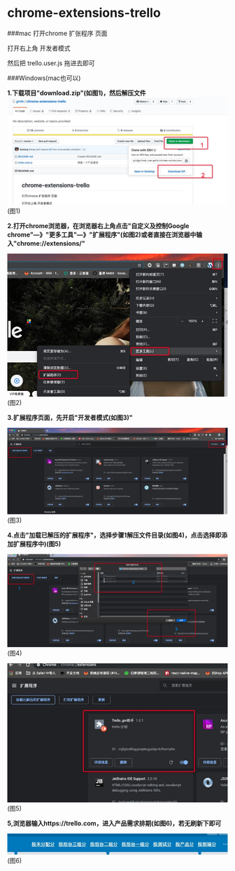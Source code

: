 # chrome-extensions-trello
###mac
打开chrome 扩张程序 页面

打开右上角 开发者模式

然后把 trello.user.js 拖进去即可

###Windows(mac也可以)

**1.下载项目"download.zip"(如图1)，然后解压文件**
![图1](./download.png '图1')
(图1)

**2.打开chrome浏览器，在浏览器右上角点击"自定义及控制Google chrome"—》"更多工具"—》"扩展程序"(如图2)或者直接在浏览器中输入"chrome://extensions/"**

![图2](./01.png '图2')
(图2)

**3.扩展程序页面，先开启"开发者模式(如图3)"**

![图3](./02.png '图3')
(图3)

**4.点击"加载已解压的扩展程序"，选择步骤1解压文件目录(如图4)，点击选择即添加扩展程序中)(图5)**

![图4](./03.png '图4')
(图4)

![图5](./04.png '图5')
(图5)

**5,浏览器输入https://trello.com，进入产品需求排期(如图6)，若无刷新下即可**

![图6](./05.png '图6')
(图6)